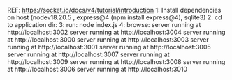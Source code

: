 REF: https://socket.io/docs/v4/tutorial/introduction
1: Install dependencies on host (nodev18.20.5 , express@4 (npm install express@4), sqlite3)
2: cd to application dir:
3: run: node index.js
4: browse: 
    server running at http://localhost:3002
    server running at http://localhost:3004
    server running at http://localhost:3000
    server running at http://localhost:3003
    server running at http://localhost:3001
    server running at http://localhost:3005
    server running at http://localhost:3007
    server running at http://localhost:3009
    server running at http://localhost:3008
    server running at http://localhost:3006
    server running at http://localhost:3010
